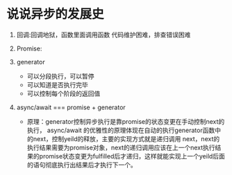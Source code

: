 # 说说异步的发展史
1. 回调:回调地狱，函数里面调用函数    代码维护困难，排查错误困难

2. Promise:

3. generator
    - 可以分段执行，可以暂停
    - 可以知道是否执行完毕
    - 可以控制每个阶段的返回值

4. async/await === promise + generator
    - 原理：generator控制异步执行是靠promise的状态变更在手动控制next的执行，
    async/await 的优雅性的原理体现在自动的执行generator函数中的next，控制yeild的释放，主要的实现方式就是递归调用 next，next的执行结果需要为promise对象，next的递归调用应该在上一个next执行结果的promise状态变更为fulfilled后才递归，这样就能实现上一个yeild后面的语句彻底执行出结果后才执行下一个。
